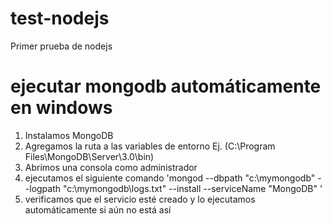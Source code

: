 # test-nodejs
Primer prueba de nodejs


# ejecutar mongodb automáticamente en windows

1. Instalamos MongoDB
2. Agregamos la ruta a las variables de entorno  Ej. (C:\Program Files\MongoDB\Server\3.0\bin)
3. Abrimos una consola como administrador
4. ejecutamos el siguiente comando 
	'mongod --dbpath "c:\mymongodb" --logpath "c:\mymongodb\logs.txt" --install --serviceName "MongoDB" '
5. verificamos que el servicio esté creado  y lo ejecutamos automáticamente si aún no está así